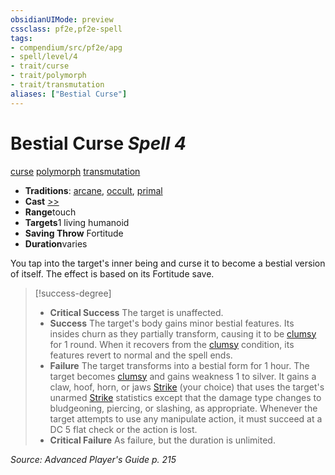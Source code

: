 ```yaml
---
obsidianUIMode: preview
cssclass: pf2e,pf2e-spell
tags:
- compendium/src/pf2e/apg
- spell/level/4
- trait/curse
- trait/polymorph
- trait/transmutation
aliases: ["Bestial Curse"]
---
```

# Bestial Curse *Spell 4*   
[curse](../../rules/traits/curse.md)  [polymorph](../../rules/traits/polymorph.md)  [transmutation](../../rules/traits/transmutation.md)  

- **Traditions**: [arcane](../../rules/traits/arcane.md), [occult](../../rules/traits/occult.md), [primal](../../rules/traits/primal.md)
- **Cast** [>>](../../rules/core-rulebook/chapter-9-playing-the-game.md#Actions "Two-Action") 
- **Range**touch
- **Targets**1 living humanoid
- **Saving Throw** Fortitude
- **Duration**varies

You tap into the target's inner being and curse it to become a bestial version of itself. The effect is based on its Fortitude save.

> [!success-degree] 
> - **Critical Success** The target is unaffected.
> - **Success** The target's body gains minor bestial features. Its insides churn as they partially transform, causing it to be [clumsy](../../rules/conditions.md#Clumsy) for 1 round. When it recovers from the [clumsy](../../rules/conditions.md#Clumsy) condition, its features revert to normal and the spell ends.
> - **Failure** The target transforms into a bestial form for 1 hour. The target becomes [clumsy](../../rules/conditions.md#Clumsy) and gains weakness 1 to silver. It gains a claw, hoof, horn, or jaws [Strike](../../rules/actions/strike.md) (your choice) that uses the target's unarmed [Strike](../../rules/actions/strike.md) statistics except that the damage type changes to bludgeoning, piercing, or slashing, as appropriate. Whenever the target attempts to use any manipulate action, it must succeed at a DC 5 flat check or the action is lost.
> - **Critical Failure** As failure, but the duration is unlimited.

*Source: Advanced Player's Guide p. 215*